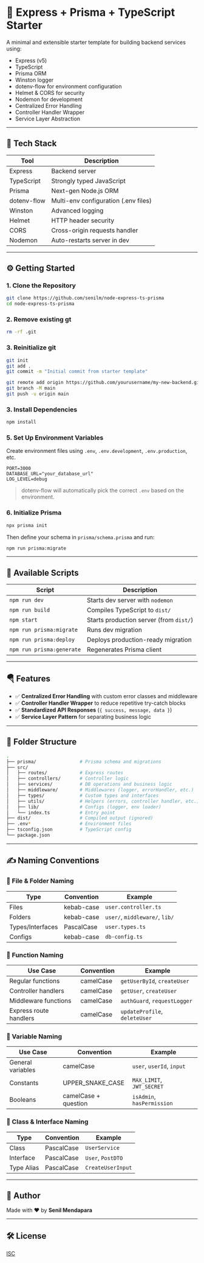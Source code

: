 # 🚀 Express + Prisma + TypeScript Starter

A minimal and extensible starter template for building backend services using:

- Express (v5)
- TypeScript
- Prisma ORM
- Winston logger
- dotenv-flow for environment configuration
- Helmet & CORS for security
- Nodemon for development
- Centralized Error Handling
- Controller Handler Wrapper
- Service Layer Abstraction

---

## 📆 Tech Stack

| Tool        | Description                          |
| ----------- | ------------------------------------ |
| Express     | Backend server                       |
| TypeScript  | Strongly typed JavaScript            |
| Prisma      | Next-gen Node.js ORM                 |
| dotenv-flow | Multi-env configuration (.env files) |
| Winston     | Advanced logging                     |
| Helmet      | HTTP header security                 |
| CORS        | Cross-origin requests handler        |
| Nodemon     | Auto-restarts server in dev          |

---

## ⚙️ Getting Started

### 1. Clone the Repository

```bash
git clone https://github.com/senilm/node-express-ts-prisma
cd node-express-ts-prisma
```

### 2. Remove existing gt

```bash
rm -rf .git
```

### 3. Reinitialize git

```bash
git init
git add .
git commit -m "Initial commit from starter template"

git remote add origin https://github.com/yourusername/my-new-backend.git
git branch -M main
git push -u origin main
```

### 3. Install Dependencies

```bash
npm install
```

### 5. Set Up Environment Variables

Create environment files using `.env`, `.env.development`, `.env.production`, etc.

```env
PORT=3000
DATABASE_URL="your_database_url"
LOG_LEVEL=debug
```

> dotenv-flow will automatically pick the correct `.env` based on the environment.

### 6. Initialize Prisma

```bash
npx prisma init
```

Then define your schema in `prisma/schema.prisma` and run:

```bash
npm run prisma:migrate
```

---

## 🔪 Available Scripts

| Script                    | Description                             |
| ------------------------- | --------------------------------------- |
| `npm run dev`             | Starts dev server with `nodemon`        |
| `npm run build`           | Compiles TypeScript to `dist/`          |
| `npm start`               | Starts production server (from `dist/`) |
| `npm run prisma:migrate`  | Runs dev migration                      |
| `npm run prisma:deploy`   | Deploys production-ready migration      |
| `npm run prisma:generate` | Regenerates Prisma client               |

---

## 🪂 Features

- ✅ **Centralized Error Handling** with custom error classes and middleware
- ✅ **Controller Handler Wrapper** to reduce repetitive try-catch blocks
- ✅ **Standardized API Responses** (`{ success, message, data }`)
- ✅ **Service Layer Pattern** for separating business logic

---

## 👶 Folder Structure

```bash
.
├── prisma/                # Prisma schema and migrations
├── src/
│   ├── routes/            # Express routes
│   ├── controllers/       # Controller logic
│   ├── services/          # DB operations and business logic
│   ├── middleware/        # Middlewares (logger, errorHandler, etc.)
│   ├── types/             # Custom types and interfaces
│   ├── utils/             # Helpers (errors, controller handler, etc.)
│   ├── lib/               # Configs (logger, env loader)
│   └── index.ts           # Entry point
├── dist/                  # Compiled output (ignored)
├── .env*                  # Environment files
├── tsconfig.json          # TypeScript config
└── package.json
```

---

## ✍️ Naming Conventions

### 📁 File & Folder Naming

| Type             | Convention | Example                        |
| ---------------- | ---------- | ------------------------------ |
| Files            | kebab-case | `user.controller.ts`           |
| Folders          | kebab-case | `user/`, `middleware/`, `lib/` |
| Types/Interfaces | PascalCase | `user.types.ts`                |
| Configs          | kebab-case | `db-config.ts`                 |

### 🧠 Function Naming

| Use Case               | Convention | Example                       |
| ---------------------- | ---------- | ----------------------------- |
| Regular functions      | camelCase  | `getUserById`, `createUser`   |
| Controller handlers    | camelCase  | `getUser`, `createUser`       |
| Middleware functions   | camelCase  | `authGuard`, `requestLogger`  |
| Express route handlers | camelCase  | `updateProfile`, `deleteUser` |

### 🧾 Variable Naming

| Use Case          | Convention           | Example                    |
| ----------------- | -------------------- | -------------------------- |
| General variables | camelCase            | `user`, `userId`, `input`  |
| Constants         | UPPER_SNAKE_CASE     | `MAX_LIMIT`, `JWT_SECRET`  |
| Booleans          | camelCase + question | `isAdmin`, `hasPermission` |

### 🎯 Class & Interface Naming

| Type       | Convention | Example           |
| ---------- | ---------- | ----------------- |
| Class      | PascalCase | `UserService`     |
| Interface  | PascalCase | `User`, `PostDTO` |
| Type Alias | PascalCase | `CreateUserInput` |

---

## 🤠 Author

Made with ❤️ by **Senil Mendapara**

---

## 🛠️ License

[ISC](LICENSE)
